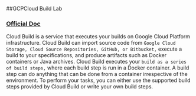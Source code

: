 ##GCPCloud Build Lab
### [Official Doc](https://cloud.google.com/cloud-build/docs/)

Cloud Build is a service that executes your builds on Google Cloud Platform infrastructure. Cloud Build can import source code from `Google Cloud Storage, Cloud Source Repositories, GitHub, or Bitbucket,` execute a build to your specifications, and produce artifacts such as Docker containers or Java archives.
Cloud Build executes your `build as a series of build steps,` where each build step is run in a Docker container. A build step can do anything that can be done from a container irrespective of the environment. To perform your tasks, you can either use the supported build steps provided by Cloud Build or write your own build steps.
